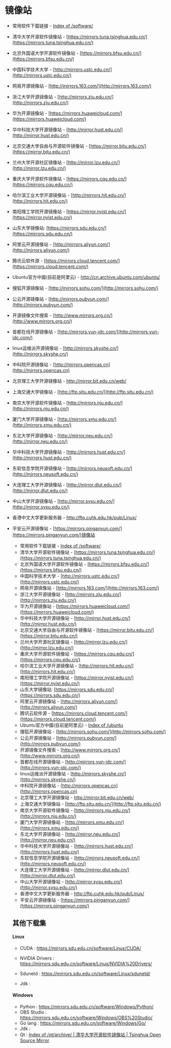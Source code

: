 # 镜像站

- 常用软件下载链接 - [Index of /software/](https://mirrors.sdu.edu.cn/software/)
- 清华大学开源软件镜像站 - [https://mirrors.tuna.tsinghua.edu.cn/](https://mirrors.tuna.tsinghua.edu.cn/)
- 北京外国语大学开源软件镜像站 - [https://mirrors.bfsu.edu.cn/](https://mirrors.bfsu.edu.cn/)
- 中国科学技术大学 - [http://mirrors.ustc.edu.cn/](http://mirrors.ustc.edu.cn/)
- 网易开源镜像站 - [http://mirrors.163.com/](http://mirrors.163.com/)
- 浙江大学开源镜像站 - [http://mirrors.zju.edu.cn/](http://mirrors.zju.edu.cn/)
- 华为开源镜像站 - [https://mirrors.huaweicloud.com/](https://mirrors.huaweicloud.com/)
- 华中科技大学开源镜像站 - [http://mirror.hust.edu.cn/](http://mirror.hust.edu.cn/)
- 北京交通大学自由与开源软件镜像站 - [https://mirror.bjtu.edu.cn/](https://mirror.bjtu.edu.cn/)
- 兰州大学开源社区镜像站 - [http://mirror.lzu.edu.cn/](http://mirror.lzu.edu.cn/)
- 重庆大学开源软件镜像站 - [https://mirrors.cqu.edu.cn/](https://mirrors.cqu.edu.cn/)
- 哈尔滨工业大学开源镜像站 - [http://mirrors.hit.edu.cn/](http://mirrors.hit.edu.cn/)
- 南阳理工学院开源镜像站 - [https://mirror.nyist.edu.cn/](https://mirror.nyist.edu.cn/)
- 山东大学镜像站: [https://mirrors.sdu.edu.cn/](https://mirrors.sdu.edu.cn/)
- 阿里云开源镜像站 - [http://mirrors.aliyun.com/](http://mirrors.aliyun.com/)
- 腾讯云软件源 - [https://mirrors.cloud.tencent.com/](https://mirrors.cloud.tencent.com/)
- Ubuntu官方中國(目前是阿里云) - http://cn.archive.ubuntu.com/ubuntu/
- 搜狐开源镜像站 - [http://mirrors.sohu.com/](http://mirrors.sohu.com/)
- 公云开源镜像站 - [http://mirrors.pubyun.com/](http://mirrors.pubyun.com/)
- 开源镜像文件搜索 - [http://www.mirrors.org.cn/](http://www.mirrors.org.cn/)
- 首都在线开源镜像站 - [http://mirrors.yun-idc.com/](http://mirrors.yun-idc.com/)
- linux运维派开源镜像站 - [http://mirrors.skyshe.cn/](http://mirrors.skyshe.cn/)
- 中科院开源镜像站 - [http://mirrors.opencas.cn](http://mirrors.opencas.cn)
- 北京理工大学开源镜像站 - http://mirror.bit.edu.cn/web/
- 上海交通大学镜像站 - [http://ftp.sjtu.edu.cn/](http://ftp.sjtu.edu.cn/)
- 南京大学开源软件镜像站 - [http://mirrors.nju.edu.cn/](http://mirrors.nju.edu.cn/)
- 厦门大学开源镜像站 - [http://mirrors.xmu.edu.cn/](http://mirrors.xmu.edu.cn/)
- 东北大学开源镜像站 - [http://mirror.neu.edu.cn/](http://mirror.neu.edu.cn/)
- 华中科技大学开源镜像站 - [http://mirrors.hust.edu.cn/](http://mirrors.hust.edu.cn/)
- 东软信息学院开源镜像站 - [http://mirrors.neusoft.edu.cn/](http://mirrors.neusoft.edu.cn/)
- 大连理工大学开源镜像站 - [http://mirror.dlut.edu.cn/](http://mirror.dlut.edu.cn/)
- 中山大学开源镜像站 - [http://mirror.sysu.edu.cn/](http://mirror.sysu.edu.cn/)
- 香港中文大学更新服务器 - http://ftp.cuhk.edu.hk/pub/Linux/
- 平安云开源镜像站 - [https://mirrors.pinganyun.com/](https://mirrors.pinganyun.com/)镜像站
  - 常用软件下载链接 - [Index of /software/](https://mirrors.sdu.edu.cn/software/)
  - 清华大学开源软件镜像站 - [https://mirrors.tuna.tsinghua.edu.cn/](https://mirrors.tuna.tsinghua.edu.cn/)
  - 北京外国语大学开源软件镜像站 - [https://mirrors.bfsu.edu.cn/](https://mirrors.bfsu.edu.cn/)
  - 中国科学技术大学 - [http://mirrors.ustc.edu.cn/](http://mirrors.ustc.edu.cn/)
  - 网易开源镜像站 - [http://mirrors.163.com/](http://mirrors.163.com/)
  - 浙江大学开源镜像站 - [http://mirrors.zju.edu.cn/](http://mirrors.zju.edu.cn/)
  - 华为开源镜像站 - [https://mirrors.huaweicloud.com/](https://mirrors.huaweicloud.com/)
  - 华中科技大学开源镜像站 - [http://mirror.hust.edu.cn/](http://mirror.hust.edu.cn/)
  - 北京交通大学自由与开源软件镜像站 - [https://mirror.bjtu.edu.cn/](https://mirror.bjtu.edu.cn/)
  - 兰州大学开源社区镜像站 - [http://mirror.lzu.edu.cn/](http://mirror.lzu.edu.cn/)
  - 重庆大学开源软件镜像站 - [https://mirrors.cqu.edu.cn/](https://mirrors.cqu.edu.cn/)
  - 哈尔滨工业大学开源镜像站 - [http://mirrors.hit.edu.cn/](http://mirrors.hit.edu.cn/)
  - 南阳理工学院开源镜像站 - [https://mirror.nyist.edu.cn/](https://mirror.nyist.edu.cn/)
  - 山东大学镜像站: [https://mirrors.sdu.edu.cn/](https://mirrors.sdu.edu.cn/)
  - 阿里云开源镜像站 - [http://mirrors.aliyun.com/](http://mirrors.aliyun.com/)
  - 腾讯云软件源 - [https://mirrors.cloud.tencent.com/](https://mirrors.cloud.tencent.com/)
  - Ubuntu官方中國(目前是阿里云) - [Index of /ubuntu](http://cn.archive.ubuntu.com/ubuntu/)
  - 搜狐开源镜像站 - [http://mirrors.sohu.com/](http://mirrors.sohu.com/)
  - 公云开源镜像站 - [http://mirrors.pubyun.com/](http://mirrors.pubyun.com/)
  - 开源镜像文件搜索 - [http://www.mirrors.org.cn/](http://www.mirrors.org.cn/)
  - 首都在线开源镜像站 - [http://mirrors.yun-idc.com/](http://mirrors.yun-idc.com/)
  - linux运维派开源镜像站 - [http://mirrors.skyshe.cn/](http://mirrors.skyshe.cn/)
  - 中科院开源镜像站 - [http://mirrors.opencas.cn](http://mirrors.opencas.cn)
  - 北京理工大学开源镜像站 - http://mirror.bit.edu.cn/web/
  - 上海交通大学镜像站 - [http://ftp.sjtu.edu.cn/](http://ftp.sjtu.edu.cn/)
  - 南京大学开源软件镜像站 - [http://mirrors.nju.edu.cn/](http://mirrors.nju.edu.cn/)
  - 厦门大学开源镜像站 - [http://mirrors.xmu.edu.cn/](http://mirrors.xmu.edu.cn/)
  - 东北大学开源镜像站 - [http://mirror.neu.edu.cn/](http://mirror.neu.edu.cn/)
  - 华中科技大学开源镜像站 - [http://mirrors.hust.edu.cn/](http://mirrors.hust.edu.cn/)
  - 东软信息学院开源镜像站 - [http://mirrors.neusoft.edu.cn/](http://mirrors.neusoft.edu.cn/)
  - 大连理工大学开源镜像站 - [http://mirror.dlut.edu.cn/](http://mirror.dlut.edu.cn/)
  - 中山大学开源镜像站 - [http://mirror.sysu.edu.cn/](http://mirror.sysu.edu.cn/)
  - 香港中文大学更新服务器 - http://ftp.cuhk.edu.hk/pub/Linux/
  - 平安云开源镜像站 - [https://mirrors.pinganyun.com/](https://mirrors.pinganyun.com/)
  
  ## 其他下载集
  
  #### Linux
  
  - CUDA : https://mirrors.sdu.edu.cn/software/Linux/CUDA/
  
  - NVIDIA Drivers : https://mirrors.sdu.edu.cn/software/Linux/NVIDIA%20Drivers/
  
  - Sdunetd : https://mirrors.sdu.edu.cn/software/Linux/sdunetd/
  
  - Jdk :
  
  #### Windows
  
  - Python : https://mirrors.sdu.edu.cn/software/Windows/Python/
  - OBS Studio : https://mirrors.sdu.edu.cn/software/Windows/OBS%20Studio/
  - Go lang : https://mirrors.sdu.edu.cn/software/Windows/Go/
  - Jdk :
  - Qt : [Index of /qt/archive/ | 清华大学开源软件镜像站 | Tsinghua Open Source Mirror](https://mirrors.tuna.tsinghua.edu.cn/qt/archive/)
